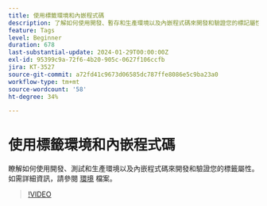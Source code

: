 ```yaml
---
title: 使用標籤環境和內嵌程式碼
description: 了解如何使用開發、暫存和生產環境以及內嵌程式碼來開發和驗證您的標記屬性。
feature: Tags
level: Beginner
duration: 678
last-substantial-update: 2024-01-29T00:00:00Z
exl-id: 95399c9a-72f6-4b20-905c-0627f106ccfb
jira: KT-3527
source-git-commit: a72fd41c9673d06585dc787ffe8086e5c9ba23a0
workflow-type: tm+mt
source-wordcount: '58'
ht-degree: 34%

---
```


# 使用標籤環境和內嵌程式碼

瞭解如何使用開發、測試和生產環境以及內嵌程式碼來開發和驗證您的標籤屬性。 如需詳細資訊，請參閱 [環境](https://experienceleague.adobe.com/docs/experience-platform/tags/publish/environments/environments.html?lang=zh-Hant) 檔案。

>[!VIDEO](https://video.tv.adobe.com/v/28729/?learn=on)
